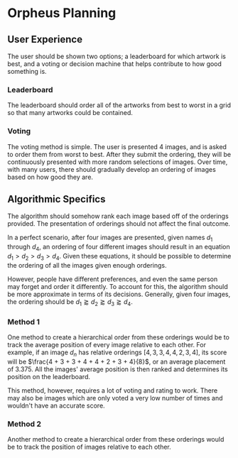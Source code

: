 # Orpheus Planning

## User Experience
The user should be shown two options; a leaderboard for which artwork is best, and a voting or decision machine that helps contribute to how good something is.

### Leaderboard
The leaderboard should order all of the artworks from best to worst in a grid so that many artworks could be contained.

### Voting
The voting method is simple. The user is presented 4 images, and is asked to order them from worst to best. After they submit the ordering, they will be continuously presented with more random selections of images. Over time, with many users, there should gradually develop an ordering of images based on how good they are.

## Algorithmic Specifics
The algorithm should somehow rank each image based off of the orderings provided. The presentation of orderings should not affect the final outcome.

In a perfect scenario, after four images are presented, given names $d_1$ through $d_4$, an ordering of four different images should result in an equation $d_1 > d_2 > d_3 > d_4$. Given these equations, it should be possible to determine the ordering of all the images given enough orderings.

However, people have different preferences, and even the same person may forget and order it differently. To account for this, the algorithm should be more approximate in terms of its decisions. Generally, given four images, the ordering should be $d_1 \gtrapprox d_2 \gtrapprox d_3 \gtrapprox d_4$.

### Method 1
One method to create a hierarchical order from these orderings would be to track the average position of every image relative to each other. For example, if an image $d_n$ has relative orderings $[4, 3, 3, 4, 4, 2, 3, 4]$, its score will be $\frac{4 + 3 + 3 + 4 + 4 + 2 + 3 + 4}{8}$, or an average placement of $3.375$. All the images' average position is then ranked and determines its position on the leaderboard.

This method, however, requires a lot of voting and rating to work. There may also be images which are only voted a very low number of times and wouldn't have an accurate score.

### Method 2
Another method to create a hierarchical order from these orderings would be to track the position of images relative to each other.